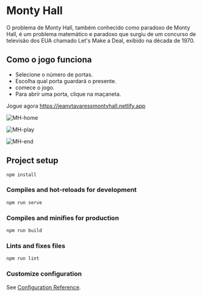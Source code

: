# Monty Hall
O problema de Monty Hall, também conhecido como paradoxo de Monty Hall, é um problema matemático e paradoxo que surgiu de um concurso de televisão dos EUA chamado Let's Make a Deal, exibido na década de 1970.


## Como o jogo funciona
- Selecione o número de portas.
- Escolha qual porta guardará o presente.
- comece o jogo.
- Para abrir uma porta, clique na maçaneta.

Jogue agora https://jeanvtavaressmontyhall.netlify.app

![MH-home](https://user-images.githubusercontent.com/93844556/192057509-6ec13937-788c-412f-adae-10580dfc3b0a.png)

![MH-play](https://user-images.githubusercontent.com/93844556/192055093-496f1240-6e09-49a7-9d05-f0bc814331f6.png)

![MH-end](https://user-images.githubusercontent.com/93844556/192055109-0b4d8e0f-44df-44d5-9449-e91bfd1a7ea3.png)



## Project setup
```
npm install
```

### Compiles and hot-reloads for development
```
npm run serve
```

### Compiles and minifies for production
```
npm run build
```

### Lints and fixes files
```
npm run lint
```

### Customize configuration
See [Configuration Reference](https://cli.vuejs.org/config/).
